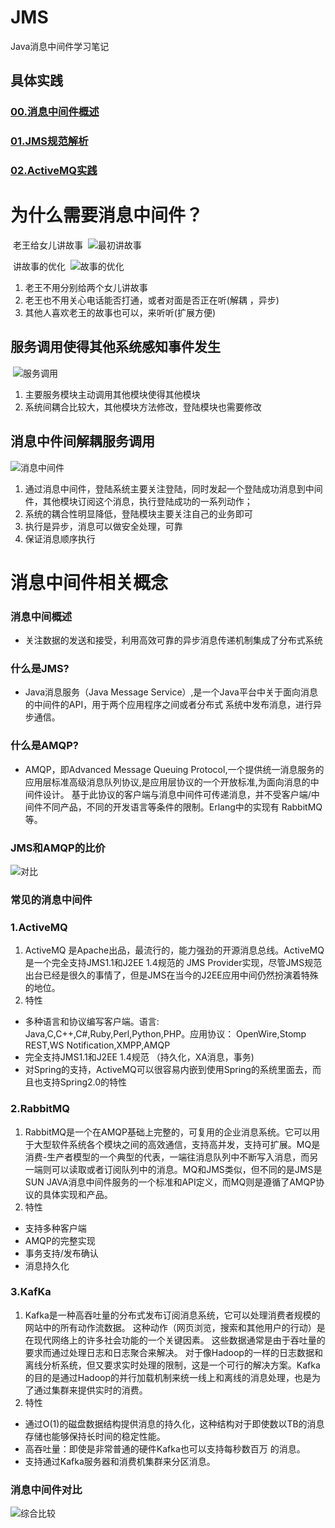 # JMS
Java消息中间件学习笔记

## 具体实践
### [00.消息中间件概述](https://github.com/Letitmiss/JMS/edit/master/README.md)
### [01.JMS规范解析](https://github.com/Letitmiss/JMS/blob/master/JMS%E8%A7%84%E8%8C%83.md)
### [02.ActiveMQ实践](https://github.com/Letitmiss/JMS/blob/master/activemq.md)



# 为什么需要消息中间件？
  老王给女儿讲故事
  ![最初讲故事](https://github.com/Letitmiss/JMS/blob/master/img/001.jpg)
  
  讲故事的优化
  ![故事的优化](https://github.com/Letitmiss/JMS/blob/master/img/002.jpg)
1. 老王不用分别给两个女儿讲故事
2. 老王也不用关心电话能否打通，或者对面是否正在听(解耦 ，异步)
3. 其他人喜欢老王的故事也可以，来听听(扩展方便)

## 服务调用使得其他系统感知事件发生
  ![服务调用](https://github.com/Letitmiss/JMS/blob/master/img/003.jpg)
 1. 主要服务模块主动调用其他模块使得其他模块
 2. 系统间耦合比较大，其他模块方法修改，登陆模块也需要修改
 
## 消息中件间解耦服务调用
![消息中间件](https://github.com/Letitmiss/JMS/blob/master/img/004.jpg)

1. 通过消息中间件，登陆系统主要关注登陆，同时发起一个登陆成功消息到中间件，其他模块订阅这个消息，执行登陆成功的一系列动作；
2. 系统的耦合性明显降低，登陆模块主要关注自己的业务即可
3. 执行是异步，消息可以做安全处理，可靠
4. 保证消息顺序执行

# 消息中间件相关概念 

### 消息中间概述
 
*  关注数据的发送和接受，利用高效可靠的异步消息传递机制集成了分布式系统

### 什么是JMS?
*  Java消息服务（Java Message Service）,是一个Java平台中关于面向消息的中间件的API，用于两个应用程序之间或者分布式
    系统中发布消息，进行异步通信。
    
### 什么是AMQP?
*  AMQP，即Advanced Message Queuing Protocol,一个提供统一消息服务的应用层标准高级消息队列协议,是应用层协议的一个开放标准,为面向消息的中间件设计。    基于此协议的客户端与消息中间件可传递消息，并不受客户端/中间件不同产品，不同的开发语言等条件的限制。Erlang中的实现有 RabbitMQ等。

### JMS和AMQP的比价
  ![对比](https://github.com/Letitmiss/JMS/blob/master/img/005.jpg)


### 常见的消息中间件

### 1.ActiveMQ
1.  ActiveMQ 是Apache出品，最流行的，能力强劲的开源消息总线。ActiveMQ 是一个完全支持JMS1.1和J2EE 1.4规范的 JMS Provider实现，尽管JMS规范出台已经是很久的事情了，但是JMS在当今的J2EE应用中间仍然扮演着特殊的地位。
2.  特性
*  多种语言和协议编写客户端。语言: Java,C,C++,C#,Ruby,Perl,Python,PHP。应用协议： OpenWire,Stomp REST,WS Notification,XMPP,AMQP
*  完全支持JMS1.1和J2EE 1.4规范 （持久化，XA消息，事务)
*  对Spring的支持，ActiveMQ可以很容易内嵌到使用Spring的系统里面去，而且也支持Spring2.0的特性
### 2.RabbitMQ
1. RabbitMQ是一个在AMQP基础上完整的，可复用的企业消息系统。它可以用于大型软件系统各个模块之间的高效通信，支持高并发，支持可扩展。MQ是消费-生产者模型的一个典型的代表，一端往消息队列中不断写入消息，而另一端则可以读取或者订阅队列中的消息。MQ和JMS类似，但不同的是JMS是SUN JAVA消息中间件服务的一个标准和API定义，而MQ则是遵循了AMQP协议的具体实现和产品。
2. 特性 
*  支持多种客户端
* AMQP的完整实现
* 事务支持/发布确认
* 消息持久化 
### 3.KafKa
1. Kafka是一种高吞吐量的分布式发布订阅消息系统，它可以处理消费者规模的网站中的所有动作流数据。 这种动作（网页浏览，搜索和其他用户的行动）是在现代网络上的许多社会功能的一个关键因素。 这些数据通常是由于吞吐量的要求而通过处理日志和日志聚合来解决。 对于像Hadoop的一样的日志数据和离线分析系统，但又要求实时处理的限制，这是一个可行的解决方案。Kafka的目的是通过Hadoop的并行加载机制来统一线上和离线的消息处理，也是为了通过集群来提供实时的消费。
2. 特性
* 通过O(1)的磁盘数据结构提供消息的持久化，这种结构对于即使数以TB的消息存储也能够保持长时间的稳定性能。
* 高吞吐量：即使是非常普通的硬件Kafka也可以支持每秒数百万 的消息。
* 支持通过Kafka服务器和消费机集群来分区消息。

### 消息中间件对比
 ![综合比较](https://github.com/Letitmiss/JMS/blob/master/img/009.jpg)









    




